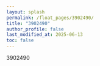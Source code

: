 ```yaml
---
layout: splash
permalink: /float_pages/3902490/
title: "3902490"
author_profile: false
last_modified_at: 2025-06-13
toc: false
---
```

 
3902490
